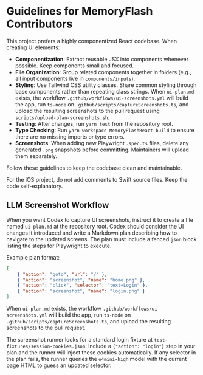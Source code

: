 # Guidelines for MemoryFlash Contributors

This project prefers a highly componentized React codebase. When creating UI elements:

- **Componentization**: Extract reusable JSX into components whenever possible. Keep components small and focused.
- **File Organization**: Group related components together in folders (e.g., all input components live in `components/inputs`).
- **Styling**: Use Tailwind CSS utility classes. Share common styling through base components rather than repeating class strings.
When `ui-plan.md` exists, the workflow `.github/workflows/ui-screenshots.yml` will build the app, run `ts-node` on `.github/scripts/captureScreenshots.ts`, and upload the resulting screenshots to the pull request using `scripts/upload-plan-screenshots.sh`.
- **Testing**: After changes, run `yarn test` from the repository root.
- **Type Checking**: Run `yarn workspace MemoryFlashReact build` to ensure there are no missing imports or type errors.
- **Screenshots**: When adding new Playwright `.spec.ts` files, delete any generated `.png` snapshots before committing. Maintainers will upload them separately.

Follow these guidelines to keep the codebase clean and maintainable.

For the iOS project, do not add comments to Swift source files. Keep the code
self-explanatory.

## LLM Screenshot Workflow

When you want Codex to capture UI screenshots, instruct it to create a file named `ui-plan.md` at the repository root. Codex should consider the UI changes it introduced and write a Markdown plan describing how to navigate to the updated screens. The plan must include a fenced `json` block listing the steps for Playwright to execute.

Example plan format:

```json
[
	{ "action": "goto", "url": "/" },
	{ "action": "screenshot", "name": "home.png" },
	{ "action": "click", "selector": "text=Login" },
	{ "action": "screenshot", "name": "login.png" }
]
```

When `ui-plan.md` exists, the workflow `.github/workflows/ui-screenshots.yml` will build the app, run `ts-node` on `.github/scripts/captureScreenshots.ts`, and upload the resulting screenshots to the pull request.

The screenshot runner looks for a standard login fixture at `test-fixtures/session-cookies.json`. Include a `{"action": "login"}` step in your plan and the runner will inject these cookies automatically. If any selector in the plan fails, the runner queries the `o4mini-high` model with the current page HTML to guess an updated selector.
